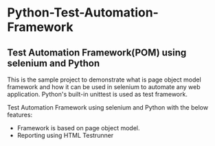 # Python-Test-Automation-Framework
## Test Automation Framework(POM) using selenium and Python
This is the sample project to demonstrate what is page object model framework and how it can be used in selenium to automate any web application.
Python's built-in unittest is used as test framework.

Test Automation Framework using selenium and Python with the below features:

- Framework is based on page object model.
- Reporting using HTML Testrunner


